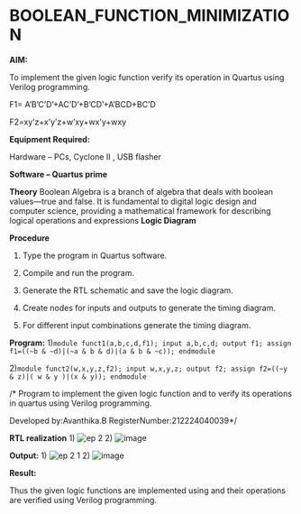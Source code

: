 # BOOLEAN_FUNCTION_MINIMIZATION

**AIM:**

To implement the given logic function verify its operation in Quartus using Verilog programming.

F1= A’B’C’D’+AC’D’+B’CD’+A’BCD+BC’D 

F2=xy’z+x’y’z+w’xy+wx’y+wxy

**Equipment Required:**

Hardware – PCs, Cyclone II , USB flasher

**Software – Quartus prime**

**Theory**
Boolean Algebra is a branch of algebra that deals with boolean values—true and false. It is fundamental to digital logic design and computer science, providing a mathematical framework for describing logical operations and expressions
**Logic Diagram**

**Procedure**

1.	Type the program in Quartus software.

2.	Compile and run the program.

3.	Generate the RTL schematic and save the logic diagram.

4.	Create nodes for inputs and outputs to generate the timing diagram.

5.	For different input combinations generate the timing diagram.


**Program:**
1)```module funct1(a,b,c,d,f1);
input a,b,c,d;
output f1;
assign f1=((~b & ~d)|(~a & b & d)|(a & b & ~c));
endmodule```

2)```module funct2(w,x,y,z,f2);
input w,x,y,z;
output f2;
assign f2=((~y & z)|( w & y )|(x & y));
endmodule```


/* Program to implement the given logic function and to verify its operations in quartus using Verilog programming. 

Developed by:Avanthika.B  RegisterNumber:212224040039*/


**RTL realization**
1)
![ep 2](https://github.com/user-attachments/assets/619c7484-9c24-447d-9fa6-d3f76c202811)
2)
![image](https://github.com/user-attachments/assets/4a5ff488-aa8d-4042-95a9-ba04f0aed559)

**Output:**
1)
![ep 2 1](https://github.com/user-attachments/assets/540b8da6-d73d-4e96-8360-40c7b36e9796)
2)
![image](https://github.com/user-attachments/assets/124ff0de-4289-4f2d-ae8b-37acc94abe04)


**Result:**

Thus the given logic functions are implemented using and their operations are verified using Verilog programming.

